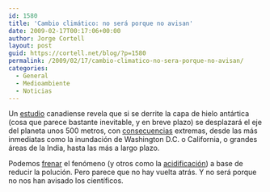 ```yaml
---
id: 1580
title: 'Cambio climático: no será porque no avisan'
date: 2009-02-17T00:17:06+00:00
author: Jorge Cortell
layout: post
guid: https://cortell.net/blog/?p=1580
permalink: /2009/02/17/cambio-climatico-no-sera-porque-no-avisan/
categories:
  - General
  - Medioambiente
  - Noticias
---
```

Un <a title="https://www.abc.net.au/news/stories/2009/02/06/2484792.htm" href="https://www.abc.net.au/news/stories/2009/02/06/2484792.htm" target="_blank">estudio</a> canadiense revela que si se derrite la capa de hielo antártica (cosa que parece bastante inevitable, y en breve plazo) se desplazará el eje del planeta unos 500 metros, con <a title="https://www.newscientist.com/article/dn16545-antarctic-bulge-could-flood-washington-dc.html?DCMP=OTC-rss&nsref=environment" href="https://www.newscientist.com/article/dn16545-antarctic-bulge-could-flood-washington-dc.html?DCMP=OTC-rss&nsref=environment" target="_blank">consecuencias</a> extremas, desde las más inmediatas como la inundación de Washington D.C. o California, o grandes áreas de la India, hasta las más a largo plazo.

Podemos <a title="https://www.sciam.com/article.cfm?id=prescription-for-arctic-melting-clear-the-air" href="https://www.sciam.com/article.cfm?id=prescription-for-arctic-melting-clear-the-air" target="_blank">frenar</a> el fenómeno (y otros como la <a title="https://www.sciam.com/article.cfm?id=ocean-acidification" href="https://www.sciam.com/article.cfm?id=ocean-acidification" target="_blank">acidificación</a>) a base de reducir la polución. Pero parece que no hay vuelta atrás. Y no será porque no nos han avisado los científicos.